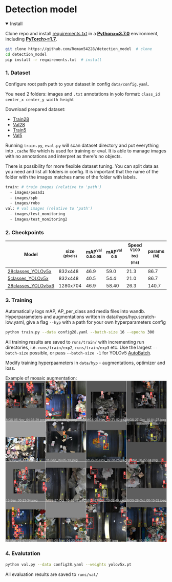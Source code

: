 # Detection model

<details open>
<summary>Install</summary>

Clone repo and install [requirements.txt](https://github.com/ultralytics/yolov5/blob/master/requirements.txt) in a
[**Python>=3.7.0**](https://www.python.org/) environment, including
[**PyTorch>=1.7**](https://pytorch.org/get-started/locally/).

```bash
git clone https://github.com/Roman54228/detection_model  # clone
cd detection_model
pip install -r requirements.txt  # install
```

</details>


### 1. Dataset

Configure root path path to your dataset in config `data/config.yaml`.

You need 2 folders: images and `.txt` annotations in yolo format: `class_id center_x center_y width height`

Download prepared dataset:

- [Train28](https://www.google.com/)
- [Val28](https://www.google.com/)
- [Train5](https://www.google.com/)
- [Val5](https://www.google.com/)

Running `train.py`, `eval.py` will scan dataset directory and put everything into `.cache` file which is used for training or eval. It is able to manage images with  no annotations and interpret as there's no objects.

There is possibility for more flexible dataset tuning. You can split data as you need and list all folders in config. It is important that the name of the folder with the images matches name of the folder with labels.
```bash
train: # train images (relative to 'path')  
  - images/posad1
  - images/spb
  - images/robo
val: # val images (relative to 'path')  
  - images/test_monitoring
  - images/test_monitoring2
```
### 2. Checkpoints

|Model |size<br><sup>(pixels) |mAP<sup>val<br>0.5:0.95 |mAP<sup>val<br>0.5  |Speed<br><sup>V100 bs1<br>(ms) |params<br><sup>(M)|
|---                    |---  |---    |---      |---    |---    |
|[28classes_YOLOv5x](https://drive.google.com/file/d/1MLKcglp6ztW-cmW7E_ohXE00plnaPMxf/view?usp=sharing)      |832x448  |46.9   |59.0  |21.3|86.7|
|[5classes_YOLOv5x](https://drive.google.com/file/d/1sXnMCShBicZbrrEuoDWA_cgu_VKyFn88/view?usp=sharing)      |832x448  |40.5   |54.4    |21.0    |86.7  |  
|[28classes_YOLOv5x6](https://drive.google.com/file/d/1WG5IDw0e3o-zbT58VPs8tpdF_jiK9yBG/view?usp=sharing)      |1280x704  |46.9   |58.40     |26.3    |140.7   | 




### 3. Training
  
Automatically logs mAP, AP_per_class and media files into wandb.
Hyperparameters and augmentations written in data/hyps/hyp.scratch-low.yaml, give a flag `--hyp` with a path for your own hyperparameters config
```bash
python train.py --data config28.yaml --batch-size 16 --epochs 300 
```
All training results are saved to `runs/train/` with incrementing run directories, i.e. `runs/train/exp2`, `runs/train/exp3` etc.
Use the largest `--batch-size` possible, or pass `--batch-size -1` for YOLOv5 [AutoBatch](https://github.com/ultralytics/yolov5/pull/5092). 

Modify training hyperpaameters in `data/hyp` - augmentations, optimizer and loss.
  
Example of mosaic augmentation:
![This is an image](https://github.com/Roman54228/detection_model/blob/main/data/train_batch0.jpg)

### 4. Evalutation

```bash
python val.py --data config28.yaml --weights yolov5x.pt
```
All evaluation results are saved to `runs/val/`







